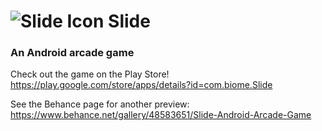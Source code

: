 # ![Slide Icon](Slide/Assets/Sprites/Slide_Icon.png "Slide Logo") Slide
### An Android arcade game

Check out the game on the Play Store!
https://play.google.com/store/apps/details?id=com.biome.Slide

See the Behance page for another preview:
https://www.behance.net/gallery/48583651/Slide-Android-Arcade-Game
